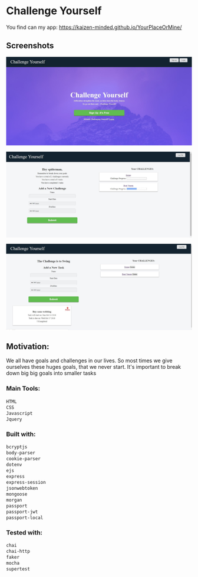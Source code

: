# Challenge Yourself

You find can my app: https://kaizen-minded.github.io/YourPlaceOrMine/

## Screenshots

![alt text](/public/images/home.jpg "Landing Page")

![alt text](/public/images/challenge.jpg "The Challenge Page")

![alt text](/public/images/task.jpg "Task break down page")

## Motivation:
 We all have goals and challenges in our lives. So most times we give ourselves these huges goals, that we never start. It's important to break down big big goals into smaller tasks

### Main Tools:
    HTML
    CSS
    Javascript
    Jquery
### Built with:
    bcryptjs
    body-parser
    cookie-parser
    dotenv 
    ejs
    express
    express-session
    jsonwebtoken
    mongoose
    morgan
    passport
    passport-jwt
    passport-local
### Tested with:    
    chai
    chai-http
    faker
    mocha
    supertest